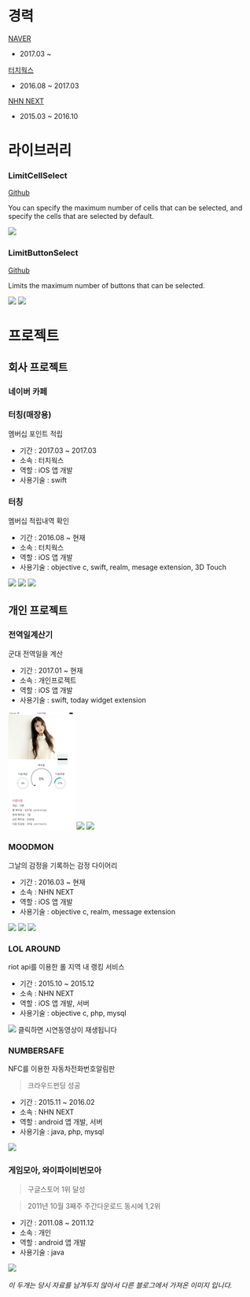 # 경력
[NAVER](http://www.naver.com/)
- 2017.03 ~ 

[터치웍스](http://www.mytouching.com/)
- 2016.08 ~ 2017.03

[NHN NEXT](http://www.nhnnext.org/)
- 2015.03 ~ 2016.10


# 라이브러리
### LimitCellSelect
[Github](https://github.com/kaskay/LimitCellSelect)

You can specify the maximum number of cells that can be selected, and specify the cells that are selected by default.

![](https://github.com/kaskay/LimitCellSelect/raw/master/Image/LimitCellSelect.gif)

### LimitButtonSelect
[Github](https://github.com/kaskay/LimitButtonSelect)

Limits the maximum number of buttons that can be selected.

![](https://github.com/kaskay/LimitButtonSelect/raw/master/Image/limitButtonSelect.gif)
![](https://github.com/kaskay/LimitButtonSelect/raw/master/Image/limitButtonSelect2.gif)


# 프로젝트
## 회사 프로젝트
### 네이버 카페


### 터칭(매장용)
멤버십 포인트 적립
- 기간 : 2017.03 ~ 2017.03
- 소속 : 터치웍스
- 역할 : iOS 앱 개발
- 사용기술 : swift

### 터칭
멤버십 적립내역 확인
- 기간 : 2016.08 ~ 현재
- 소속 : 터치웍스
- 역할 : iOS 앱 개발
- 사용기술 : objective c, swift, realm, mesage extension, 3D Touch

![](https://github.com/kaskay/intro/blob/master/IMAGE/IMG_0588.PNG)
![](https://github.com/kaskay/intro/blob/master/IMAGE/IMG_0589.PNG)
![](https://github.com/kaskay/intro/blob/master/IMAGE/IMG_0590.PNG)




## 개인 프로젝트
### 전역일계산기
군대 전역일을 계산
- 기간 : 2017.01 ~ 현재
- 소속 : 개인프로젝트
- 역할 : iOS 앱 개발
- 사용기술 : swift, today widget extension

![](https://github.com/JeaSungLEE/Intro/blob/master/IMAGE/Simulator%20Screen%20Shot%209%20Jan%202017%2C%201.47.33%20PM.png)
![](https://github.com/kaskay/intro/blob/master/IMAGE/Simulator%20Screen%20Shot%209%20Jan%202017,%201.47.35%20PM.png)
![](https://github.com/kaskay/intro/blob/master/IMAGE/Simulator%20Screen%20Shot%209%20Jan%202017,%201.48.34%20PM.png)

### MOODMON
그날의 감정을 기록하는 감정 다이어리
- 기간 : 2016.03 ~ 현재
- 소속 : NHN NEXT
- 역할 : iOS 앱 개발
- 사용기술 : objective c, realm, message extension

![](https://github.com/kaskay/intro/blob/master/IMAGE/IMG_0584.PNG)
![](https://github.com/kaskay/intro/blob/master/IMAGE/IMG_0585.PNG)
![](https://github.com/kaskay/intro/blob/master/IMAGE/IMG_0586.PNG)

### LOL AROUND
riot api를 이용한 롤 지역 내 랭킹 서비스
- 기간 : 2015.10 ~ 2015.12
- 소속 : NHN NEXT
- 역할 : iOS 앱 개발, 서버
- 사용기술 : objective c, php, mysql

[![](https://github.com/kaskay/intro/blob/master/IMAGE/IMG_0587.PNG)](https://drive.google.com/file/d/0B_UxXrNP3BHjRHUwTUZfcVhaQmc/view)
클릭하면 시연동영상이 재생됩니다

### NUMBERSAFE
NFC를 이용한 자동차전화번호알림판
> 크라우드펀딩 성공

- 기간 : 2015.11 ~ 2016.02
- 소속 : NHN NEXT
- 역할 : android 앱 개발, 서버
- 사용기술 : java, php, mysql

![](https://github.com/kaskay/intro/blob/master/IMAGE/numbersafe.png)

### 게임모아, 와이파이비번모아
> 구글스토어 1위 달성

> 2011년 10월 3째주 주간다운로드 동시에 1,2위

- 기간 : 2011.08 ~ 2011.12
- 소속 : 개인
- 역할 : android 앱 개발
- 사용기술 : java


![](https://github.com/kaskay/intro/blob/master/IMAGE/%EA%B2%8C%EC%9E%84%EB%AA%A8%EC%95%84_%EC%99%80%EC%9D%B4%ED%8C%8C%EC%9D%B4%EB%AA%A8%EC%95%84.png)

*이 두개는 당시 자료를 남겨두지 않아서 다른 블로그에서 가져온 이미지 입니다.*

